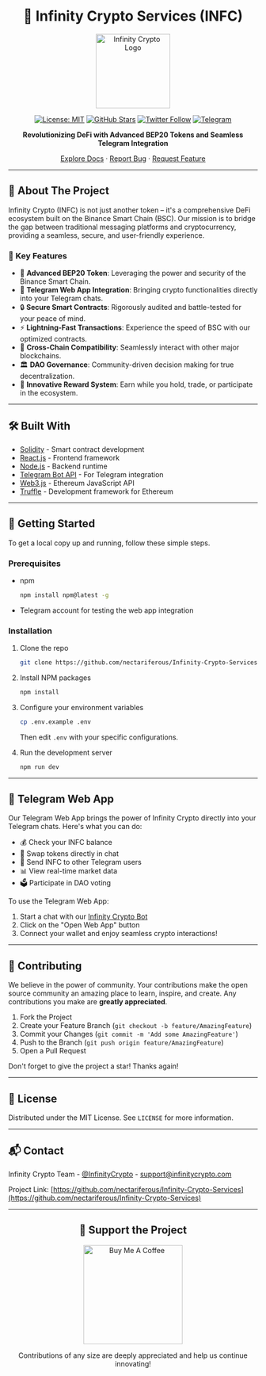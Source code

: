 <div align="center">

# 🌌 Infinity Crypto Services (INFC)

<img src="https://via.placeholder.com/150" alt="Infinity Crypto Logo" width="150px"/>

[![License: MIT](https://img.shields.io/badge/License-MIT-blue.svg)](https://opensource.org/licenses/MIT)
[![GitHub Stars](https://img.shields.io/github/stars/nectariferous/Infinity-Crypto-Services.svg?style=social&label=Star)](https://github.com/nectariferous/Infinity-Crypto-Services/stargazers)
[![Twitter Follow](https://img.shields.io/twitter/follow/InfinityCrypto?style=social)](https://twitter.com/InfinityCrypto)
[![Telegram](https://img.shields.io/badge/Join-Telegram-blue.svg)](https://t.me/InfinityCryptoCommunity)

**Revolutionizing DeFi with Advanced BEP20 Tokens and Seamless Telegram Integration**

[Explore Docs](https://docs.infinitycrypto.com) · [Report Bug](https://github.com/nectariferous/Infinity-Crypto-Services/issues) · [Request Feature](https://github.com/nectariferous/Infinity-Crypto-Services/issues)

</div>

---

## 🚀 About The Project

Infinity Crypto (INFC) is not just another token – it's a comprehensive DeFi ecosystem built on the Binance Smart Chain (BSC). Our mission is to bridge the gap between traditional messaging platforms and cryptocurrency, providing a seamless, secure, and user-friendly experience.

### 🌟 Key Features

- 💎 **Advanced BEP20 Token**: Leveraging the power and security of the Binance Smart Chain.
- 🤖 **Telegram Web App Integration**: Bringing crypto functionalities directly into your Telegram chats.
- 🔒 **Secure Smart Contracts**: Rigorously audited and battle-tested for your peace of mind.
- ⚡ **Lightning-Fast Transactions**: Experience the speed of BSC with our optimized contracts.
- 🌉 **Cross-Chain Compatibility**: Seamlessly interact with other major blockchains.
- 🏛️ **DAO Governance**: Community-driven decision making for true decentralization.
- 🎁 **Innovative Reward System**: Earn while you hold, trade, or participate in the ecosystem.

---

## 🛠️ Built With

- [Solidity](https://docs.soliditylang.org/) - Smart contract development
- [React.js](https://reactjs.org/) - Frontend framework
- [Node.js](https://nodejs.org/) - Backend runtime
- [Telegram Bot API](https://core.telegram.org/bots/api) - For Telegram integration
- [Web3.js](https://web3js.readthedocs.io/) - Ethereum JavaScript API
- [Truffle](https://www.trufflesuite.com/) - Development framework for Ethereum

---

## 🚀 Getting Started

To get a local copy up and running, follow these simple steps.

### Prerequisites

- npm
  ```sh
  npm install npm@latest -g
  ```
- Telegram account for testing the web app integration

### Installation

1. Clone the repo
   ```sh
   git clone https://github.com/nectariferous/Infinity-Crypto-Services.git
   ```
2. Install NPM packages
   ```sh
   npm install
   ```
3. Configure your environment variables
   ```sh
   cp .env.example .env
   ```
   Then edit `.env` with your specific configurations.

4. Run the development server
   ```sh
   npm run dev
   ```

---

## 📱 Telegram Web App

Our Telegram Web App brings the power of Infinity Crypto directly into your Telegram chats. Here's what you can do:

- 💰 Check your INFC balance
- 🔄 Swap tokens directly in chat
- 🎁 Send INFC to other Telegram users
- 📊 View real-time market data
- 🗳️ Participate in DAO voting

To use the Telegram Web App:

1. Start a chat with our [Infinity Crypto Bot](https://t.me/InfinityCryptoBot)
2. Click on the "Open Web App" button
3. Connect your wallet and enjoy seamless crypto interactions!

---

## 🤝 Contributing

We believe in the power of community. Your contributions make the open source community an amazing place to learn, inspire, and create. Any contributions you make are **greatly appreciated**.

1. Fork the Project
2. Create your Feature Branch (`git checkout -b feature/AmazingFeature`)
3. Commit your Changes (`git commit -m 'Add some AmazingFeature'`)
4. Push to the Branch (`git push origin feature/AmazingFeature`)
5. Open a Pull Request

Don't forget to give the project a star! Thanks again!

---

## 📜 License

Distributed under the MIT License. See `LICENSE` for more information.

---

## 📬 Contact

Infinity Crypto Team - [@InfinityCrypto](https://twitter.com/InfinityCrypto) - support@infinitycrypto.com

Project Link: [https://github.com/nectariferous/Infinity-Crypto-Services](https://github.com/nectariferous/Infinity-Crypto-Services)

---

<div align="center">

## 💖 Support the Project

[<img src="https://cdn.buymeacoffee.com/buttons/v2/default-yellow.png" width="200" alt="Buy Me A Coffee">](https://www.buymeacoffee.com/infinitycrypto)

Contributions of any size are deeply appreciated and help us continue innovating!

</div>
